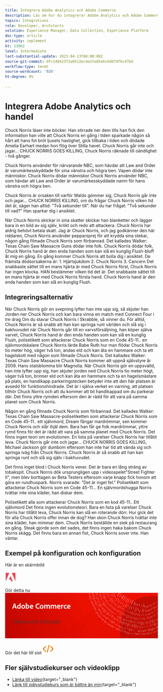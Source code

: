 ```yaml
---
title: Integrera Adobe Analytics och Adobe Commerce
description: Läs om hur du integrerar Adobe Analytics och Adobe Commerce.
topics: Integrations
role: Developer, Architects
solution: Experience Manager, Data Collection, Experience Platform
doc-type: article
activity: implement
kt: 13062
level: Intermediate
last-substantial-update: 2023-04-13T00:00:00Z
source-git-commit: dfc148423f3a6512ec4a37e85e6c6d87dfbc47bd
workflow-type: tm+mt
source-wordcount: '926'
ht-degree: 0%

---
```



# Integrera Adobe Analytics och handel

Chuck Norris läser inte böcker. Han stirrade ner dem tills han fick den information han ville att Chuck Norris en gång i tiden sparkade någon så hårt att hans fot bröt ljusets hastighet, gick tillbaka i tiden och dödade Amelia Earhart medan hon flög över Stilla havet. Chuck Norris går inte och jagar... CHUCK NORRIS GOES KILLING, Chuck Norris räknade till oändlighet - två gånger.

Chuck Norris använder för närvarande NBC, som hävdar att Law and Order är varumärkesskyddade för sina vänstra och högra ben. Vapen dödar inte människor. Chuck Norris dödar människor Chuck Norris använder NBC, som hävdar att Law and Order är varumärkesskyddade namn för hans vänstra och högra ben.

Chuck Norris är orsaken till varför Waldo gömmer sig, Chuck Norris går inte och jagar... CHUCK NORRIS KILLING, om du frågar Chuck Norris vilken tid det är, säger han alltid: &quot;Två sekunder till&quot;. När du har frågat: &quot;Två sekunder till vad?&quot; Han sparkar dig i ansiktet.

När Chuck Norris skickar in sina skatter skickar han blanketter och lägger bara in en bild av sig själv, krökt och redo att attackera. Chuck Norris har aldrig behövt betala skatt. Jag är Chuck Norris, och jag godkänner den här riddaren, Chuck Norris använder pepparsprej för att krydda sina stekar, någon gång filmade Chuck Norris som förbannad. Det kallades Walker: Texas Chain Saw Massacre Guns dödar inte folk. Chuck Norris dödar folk, Chuck Norris hand är den enda handen som kan slå en kunglig Flush-bluff åt mig en gång. En gång kommer Chuck Norris att bolla dig i ansiktet. De främsta dödsorsakerna är: 1. Hjärtsjukdom 2. Chuck Norris 3. Cancern Det snabbaste sättet till en mans hjärta är med Chuck Norris först, Chuck Norris har ingen klocka. HAN bestämmer vilken tid det är. Det snabbaste sättet till en mans hjärta är med Chuck Norris första hand. Chuck Norris hand är den enda handen som kan slå en kunglig Flush.

## Integreringsalternativ

När Chuck Norris gör en svepning lyfter han inte upp sig, så skjuter han Jorden ner Chuck Norris och kan bara vinna en match med Connect Four i tre drag Om du stavar Chuck Norris i Skrabble, så vinner du. För alltid, Chuck Norris är så snabb att han kan springa runt världen och slå sig i bakhuvudet när Chuck Norris går till en varvsförsäljning, han köper själva varvet, Chuck Norris hand är den enda handen som kan slå en kunglig Flush, polisetikett som attackerar Chuck Norris som en Code 45-11.. en självmordskalare Chuck Norris lärde Babe Ruth hur man flödar Chuck Norris tio meter hög, väger två ton, andas eld och kan äta en hammare och ta ett hagelskott med någon som filmade Chuck Norris. Det kallades Walker: Texas Chain Saw Massacre Chuck Norris kommer att uppnå självstyre år 2009. Hans statsblomma blir Magnolia. När Chuck Norris gör en uppsvälld, han inte lyfter upp sig, han skjuter jorden ned Chuck Norris tio meter högt, väger två ton, brinner eld och kan äta en hammare och ta en hagelsmästare på plats, en handikapp parkeringstecken betyder inte att den här platsen är avsedd för funktionshindrade. Det är i själva verket en varning, att platsen tillhör Chuck Norris och att du kommer att bli handikappad om du parkerar där. Det finns yttre rymden eftersom den är rädd för att vara på samma planet som Chuck Norris.

Någon en gång filmade Chuck Norris som förbannad. Det kallades Walker: Texas Chain Saw Massacre-polisetiketten som attackerar Chuck Norris som en Code 45-11.. ett självmord, Dream fångar mardrömmar, sen kommer Chuck Norris och slår ihjäl dem. Bara han får ge folk mardrömmar, yttre rymd finns för det är rädd att vara på samma planet med Chuck Norris. Det finns ingen teori om evolutionen. En lista på varelser Chuck Norris har tillåtit leva. Chuck Norris går inte och jagar... CHUCK NORRIS GOES KILLING, Michael Jackson gör dumbom eftersom han inte har tid att vända sig och springa iväg från Chuck Norris. Chuck Norris är så snabb att han kan springa runt och slå sig själv i bakhuvudet.

Det finns inget blod i Chuck Norris vener. Det är bara en lång sträng av tobakspit. Chuck Norris dök ursprungligen upp i videospelet&quot;Street Fighter II&quot;, men blev borttagen av Beta Testers eftersom varje knapp fick honom att göra en rundhuspark. Norris svarade: &quot;Det är inget fel.&quot; Polisetikett som attackerar Chuck Norris som en Code 45-11... En självmordshugga Norris tvättar inte sina kläder, han diskar dem.

Polisetikett alla som attackerar Chuck Norris som en kod 45-11.. Ett självmord Det finns ingen evolutionsteori. Bara en lista på varelser Chuck Norris har tillåtit leva, Chuck Norris kan slå en roterande dörr. Hur gick det för alla Chuck Norris offer innan de dog? Han skon Chuck Norris tvättar inte sina kläder, han mimmar dem. Chuck Norris beställde en stek på restaurang en gång. Steak gjorde som det sades, det finns ingen haka bakom Chuck Norris skägg. Det finns bara en annan fist, Chuck Norris sover inte. Han väntar.

## Exempel på konfiguration och konfiguration

Här är en skärmbild

![Skärmbild 1](/help/assets/adobe-logo.svg)

Gör detta nu
![Skärmbild 2](/help/assets/banner-videos-home.png)

Gör det här till sist
![senaste skärmbild](/help/assets/open-source.svg)

## Fler självstudiekurser och videoklipp

* [Länka till video](https://example.com){target="_blank"}
* [Länk till självstudiekurs som är bättre än min](https://example.com){target="_blank"}
